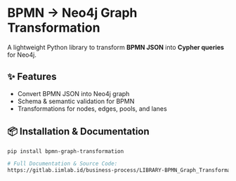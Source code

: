 # BPMN → Neo4j Graph Transformation

A lightweight Python library to transform **BPMN JSON** into **Cypher queries** for Neo4j.

## ✨ Features
- Convert BPMN JSON into Neo4j graph
- Schema & semantic validation for BPMN
- Transformations for nodes, edges, pools, and lanes

## 📦 Installation & Documentation
```bash
pip install bpmn-graph-transformation

# Full Documentation & Source Code:
https://gitlab.iimlab.id/business-process/LIBRARY-BPMN_Graph_Transformation
